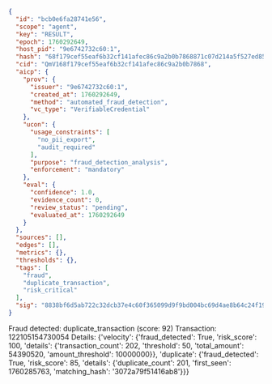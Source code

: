 ```json
{
  "id": "bcb0e6fa28741e56",
  "scope": "agent",
  "key": "RESULT",
  "epoch": 1760292649,
  "host_pid": "9e6742732c60:1",
  "hash": "68f179cef55eaf6b32cf141afec86c9a2b0b7868871c07d214a5f527ed85a4bd",
  "cid": "QmV168f179cef55eaf6b32cf141afec86c9a2b0b7868",
  "aicp": {
    "prov": {
      "issuer": "9e6742732c60:1",
      "created_at": 1760292649,
      "method": "automated_fraud_detection",
      "vc_type": "VerifiableCredential"
    },
    "ucon": {
      "usage_constraints": [
        "no_pii_export",
        "audit_required"
      ],
      "purpose": "fraud_detection_analysis",
      "enforcement": "mandatory"
    },
    "eval": {
      "confidence": 1.0,
      "evidence_count": 0,
      "review_status": "pending",
      "evaluated_at": 1760292649
    }
  },
  "sources": [],
  "edges": [],
  "metrics": {},
  "thresholds": {},
  "tags": [
    "fraud",
    "duplicate_transaction",
    "risk_critical"
  ],
  "sig": "8838bf6d5ab722c32dcb37e4c60f365099d9f9bd004bc69d4ae8b64c24f19311"
}
```

Fraud detected: duplicate_transaction (score: 92)
Transaction: 122105154730054
Details: {'velocity': {'fraud_detected': True, 'risk_score': 100, 'details': {'transaction_count': 202, 'threshold': 50, 'total_amount': 54390520, 'amount_threshold': 10000000}}, 'duplicate': {'fraud_detected': True, 'risk_score': 85, 'details': {'duplicate_count': 201, 'first_seen': 1760285763, 'matching_hash': '3072a79f51416ab8'}}}